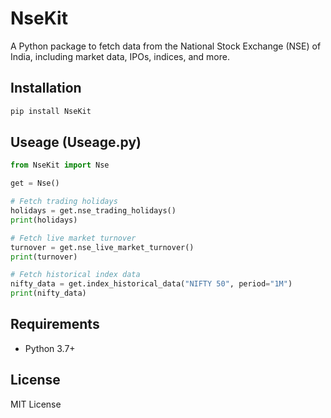 # NseKit

A Python package to fetch data from the National Stock Exchange (NSE) of India, including market data, IPOs, indices, and more.

## Installation

```bash
pip install NseKit
```

## Useage (Useage.py)

```python
from NseKit import Nse

get = Nse()

# Fetch trading holidays
holidays = get.nse_trading_holidays()
print(holidays)

# Fetch live market turnover
turnover = get.nse_live_market_turnover()
print(turnover)

# Fetch historical index data
nifty_data = get.index_historical_data("NIFTY 50", period="1M")
print(nifty_data)
```

## Requirements

- Python 3.7+

## License

MIT License